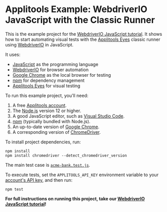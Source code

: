 # Applitools Example: WebdriverIO JavaScript with the Classic Runner

This is the example project for the [WebdriverIO JavaScript tutorial](https://applitools.com/tutorials/quickstart/web/webdriverio).
It shows how to start automating visual tests
with the [Applitools Eyes](https://applitools.com/platform/eyes/) classic runner
using [WebdriverIO](https://webdriver.io/) in JavaScript.

It uses:

* [JavaScript](https://developer.mozilla.org/en-US/docs/Web/JavaScript) as the programming language
* [WebdriverIO](https://webdriver.io/) for browser automation
* [Google Chrome](https://www.google.com/chrome/downloads/) as the local browser for testing
* [npm](https://www.npmjs.com/) for dependency management
* [Applitools Eyes](https://applitools.com/platform/eyes/) for visual testing

To run this example project, you'll need:

1. A free [Applitools account](https://auth.applitools.com/users/register).
2. The [Node.js](https://nodejs.org/en/) version 12 or higher.
3. A good JavaScript editor, such as [Visual Studio Code](https://code.visualstudio.com/).
4. [npm](https://www.npmjs.com/) (typically bundled with Node.js).
5. An up-to-date version of [Google Chrome](https://www.google.com/chrome/downloads/).
6. A corresponding version of [ChromeDriver](https://chromedriver.chromium.org/downloads).

To install project dependencies, run:

```
npm install
npm install chromedriver --detect_chromedriver_version
```

The main test case is [`acme-bank.test.js`](test/acme-bank.test.js).

To execute tests, set the `APPLITOOLS_API_KEY` environment variable
to your [account's API key](https://applitools.com/tutorials/getting-started/setting-up-your-environment.html),
and then run:

```
npm test
```

**For full instructions on running this project, take our
[WebdriverIO JavaScript tutorial](https://applitools.com/tutorials/quickstart/web/webdriverio/webdriverio)!**